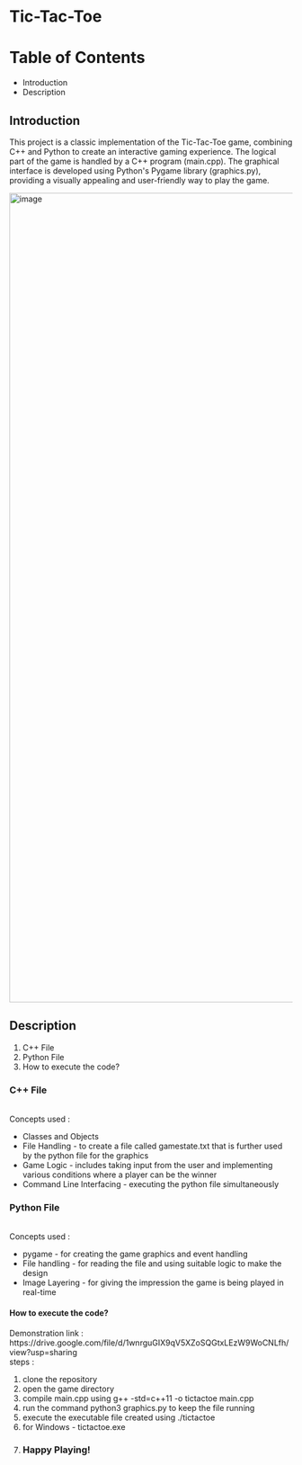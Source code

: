# Tic-Tac-Toe

<h1>Table of Contents</h1>
<ul>
  <li>Introduction</li>
  <li>Description</li>
</ul>
<h2>Introduction</h2>
<p>This project is a classic implementation of the Tic-Tac-Toe game, combining C++ and Python to create an interactive gaming experience. The logical part of the game is handled by a C++ program (main.cpp). The graphical interface is developed using Python's Pygame library (graphics.py), providing a visually appealing and user-friendly way to play the game.</p>
<img width="1440" alt="image" src="https://github.com/user-attachments/assets/b8a27e50-abc5-4aa1-9fc2-cc5e566c8b59">
<br>
<h2>Description</h2>
<ol>
  <li>C++ File</li>
  <li>Python File</li>
  <li>How to execute the code?</li>
</ol>
<h3>C++ File</h3>
<br>
Concepts used :
<ul>
  <li>Classes and Objects</li>
  <li>File Handling - to create a file called gamestate.txt that is further used by the python file for the graphics</li>
  <li>Game Logic - includes taking input from the user and implementing various conditions where a player can be the winner</li>
  <li>Command Line Interfacing - executing the python file simultaneously</li>
</ul>

<h3>Python File</h3>
<br>
Concepts used :
<ul>
  <li>pygame - for creating the game graphics and event handling</li>
  <li>File handling - for reading the file and using suitable logic to make the design</li>
  <li>Image Layering - for giving the impression the game is being played in real-time</li>
</ul>

<h4>How to execute the code?</h4>
Demonstration link : https://drive.google.com/file/d/1wnrguGIX9qV5XZoSQGtxLEzW9WoCNLfh/view?usp=sharing
<br>
steps :
<ol>
  <li>clone the repository</li>
  <li>open the game directory</li>
  <li>compile main.cpp using g++ -std=c++11 -o tictactoe main.cpp</li>
  <li>run the command python3 graphics.py
 to keep the file running</li>
  <li>execute the executable file created using ./tictactoe</li>
  <li>for Windows - tictactoe.exe</li>
  <li><h3>Happy Playing!</h3></li>
</ol>

